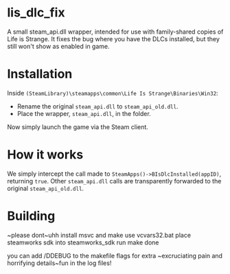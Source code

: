 # lis_dlc_fix

A small steam_api.dll wrapper, intended for use with family-shared copies of Life is Strange. It fixes the bug where you have the DLCs installed, but they still won't show as enabled in game.

# Installation

Inside `(SteamLibrary)\steamapps\common\Life Is Strange\Binaries\Win32`:
- Rename the original `steam_api.dll` to `steam_api_old.dll`.
- Place the wrapper, `steam_api.dll`, in the folder.

Now simply launch the game via the Steam client.

# How it works

We simply intercept the call made to `SteamApps()->BIsDlcInstalled(appID)`, returning `true`. Other `steam_api.dll` calls are transparently forwarded to the original `steam_api_old.dll`.

# Building

~please dont~uhh install msvc and make use vcvars32.bat place steamworks sdk into steamworks_sdk run make done

you can add /DDEBUG to the makefile flags for extra ~excruciating pain and horrifying details~fun in the log files!
